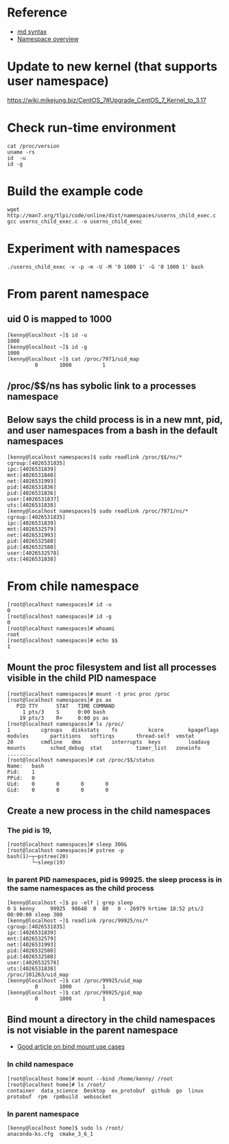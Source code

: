 # Reference
- [md syntax](https://help.github.com/articles/basic-writing-and-formatting-syntax/)
- [Namespace overview](http://man7.org/linux/man-pages/man7/namespaces.7.html)

# Update to new kernel (that supports user namespace) 
https://wiki.mikejung.biz/CentOS_7#Upgrade_CentOS_7_Kernel_to_3.17

# Check run-time environment
```
cat /proc/version
uname -rs
id  -u
id -g 
```

# Build the example code 
```
wget http://man7.org/tlpi/code/online/dist/namespaces/userns_child_exec.c
gcc userns_child_exec.c -o userns_child_exec
```

# Experiment with namespaces
```
./userns_child_exec -v -p -m -U -M '0 1000 1' -G '0 1000 1' bash
```

# From parent namespace
## uid 0 is mapped to 1000
```
[kenny@localhost ~]$ id -u
1000
[kenny@localhost ~]$ id -g
1000
[kenny@localhost ~]$ cat /proc/7971/uid_map 
         0       1000          1
```

## /proc/$$/ns has sybolic link to a processes namespace
## Below says the child process is in a new mnt, pid, and user namespaces from a bash in the default namespaces  
```
[kenny@localhost namespaces]$ sudo readlink /proc/$$/ns/*
cgroup:[4026531835]
ipc:[4026531839]
mnt:[4026531840]
net:[4026531993]
pid:[4026531836]
pid:[4026531836]
user:[4026531837]
uts:[4026531838]
[kenny@localhost namespaces]$ sudo readlink /proc/7971/ns/*
cgroup:[4026531835]
ipc:[4026531839]
mnt:[4026532579]
net:[4026531993]
pid:[4026532580]
pid:[4026532580]
user:[4026532578]
uts:[4026531838]
```
# From chile namespace
```
[root@localhost namespaces]# id -u
0
[root@localhost namespaces]# id -g
0
[root@localhost namespaces]# whoami
root
[root@localhost namespaces]# echo $$
1
```
## Mount the proc filesystem and list all processes visible in the child PID namespace
```
[root@localhost namespaces]# mount -t proc proc /proc
[root@localhost namespaces]# ps ax
   PID TTY      STAT   TIME COMMAND
     1 pts/3    S      0:00 bash
    19 pts/3    R+     0:00 ps ax
[root@localhost namespaces]# ls /proc/
1          cgroups   diskstats    fs          kcore        kpageflags  modules       partitions   softirqs       thread-self  vmstat
20         cmdline   dma          interrupts  keys         loadavg     mounts        sched_debug  stat           timer_list   zoneinfo
........
[root@localhost namespaces]# cat /proc/$$/status
Name:   bash
Pid:    1
PPid:   0
Uid:    0       0       0       0
Gid:    0       0       0       0

```
## Create a new process in the child namespaces
### The pid is 19,  

```
[root@localhost namespaces]# sleep 300&
[root@localhost namespaces]# pstree -p
bash(1)─┬─pstree(20)
        └─sleep(19)

```
### In parent PID namespaces, pid is 99925. the sleep process is in the same namespaces as the child process
```
[kenny@localhost ~]$ ps -elf | grep sleep
0 S kenny     99925  98648  0  80   0 - 26979 hrtime 18:52 pts/2    00:00:00 sleep 300
[kenny@localhost ~]$ readlink /proc/99925/ns/*
cgroup:[4026531835]
ipc:[4026531839]
mnt:[4026532579]
net:[4026531993]
pid:[4026532580]
pid:[4026532580]
user:[4026532578]
uts:[4026531838]
/proc/101263/uid_map
[kenny@localhost ~]$ cat /proc/99925/uid_map 
         0       1000          1
[kenny@localhost ~]$ cat /proc/99925/gid_map 
         0       1000          1
```

## Bind mount a directory in the child namespaces is not visiable in the parent namespace
- [Good article on bind mount use cases](https://unix.stackexchange.com/questions/198590/what-is-a-bind-mount) 
### In child namespace
```
[root@localhost home]# mount --bind /home/kenny/ /root
[root@localhost home]# ls /root/
container  data_science  Desktop  ex_protobuf  github  go  linux  protobuf  rpm  rpmbuild  websocket
```
### In parent namespace
```
[kenny@localhost home]$ sudo ls /root/
anaconda-ks.cfg  cmake_3_6_1
```
